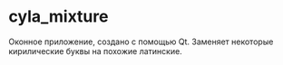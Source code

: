 # cyla_mixture
Оконное приложение, создано с помощью Qt.
Заменяет некоторые кирилические буквы на похожие латинские.
